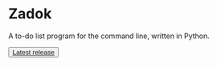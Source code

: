 # Zadok
A to-do list program for the command line, written in Python.

<button><a href="https://github.com/forgenst/zadok/releases/download/v0.1-alpha/zadok-setup.exe">Latest release</a></button>
